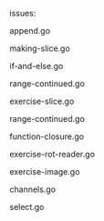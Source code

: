 issues:

append.go

making-slice.go

if-and-else.go

range-continued.go

exercise-slice.go

range-continued.go

function-closure.go

exercise-rot-reader.go

exercise-image.go

channels.go

select.go